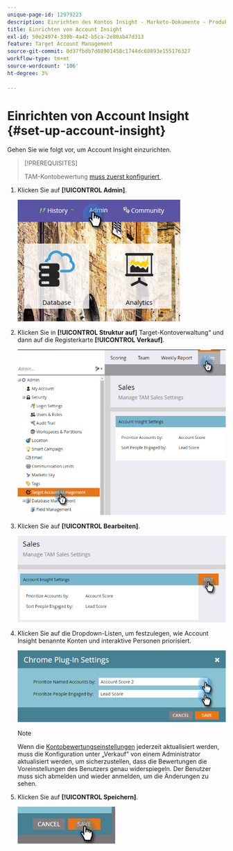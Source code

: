 ```yaml
---
unique-page-id: 12979223
description: Einrichten des Kontos Insight - Marketo-Dokumente - Produktdokumentation
title: Einrichten von Account Insight
exl-id: 50e24974-339b-4a42-b5ca-2e80ab47d313
feature: Target Account Management
source-git-commit: 0d37fbdb7d08901458c1744dc68893e155176327
workflow-type: tm+mt
source-wordcount: '106'
ht-degree: 3%

---
```


# Einrichten von Account Insight {#set-up-account-insight}

Gehen Sie wie folgt vor, um Account Insight einzurichten.

>[!PREREQUISITES]
>
>TAM-Kontobewertung [muss zuerst konfiguriert ](/help/marketo/product-docs/target-account-management/setup-tam/account-score.md).

1. Klicken Sie auf **[!UICONTROL Admin]**.

   ![](assets/admin-1.png)

1. Klicken Sie in **[!UICONTROL Struktur auf]** Target-Kontoverwaltung“ und dann auf die Registerkarte **[!UICONTROL Verkauf]**.

   ![](assets/set-up-account-insight-2.png)

1. Klicken Sie auf **[!UICONTROL Bearbeiten]**.

   ![](assets/set-up-account-insight-3.png)

1. Klicken Sie auf die Dropdown-Listen, um festzulegen, wie Account Insight benannte Konten und interaktive Personen priorisiert.

   ![](assets/four-4.png)

   >[!NOTE]
   >
   >Wenn die [Kontobewertungseinstellungen](/help/marketo/product-docs/target-account-management/setup-tam/account-score.md) jederzeit aktualisiert werden, muss die Konfiguration unter „Verkauf“ von einem Administrator aktualisiert werden, um sicherzustellen, dass die Bewertungen die Voreinstellungen des Benutzers genau widerspiegeln. Der Benutzer muss sich abmelden und wieder anmelden, um die Änderungen zu sehen.

1. Klicken Sie auf **[!UICONTROL Speichern]**.

   ![](assets/five-4.png)
